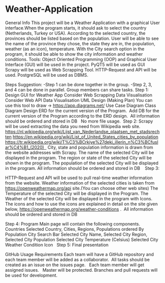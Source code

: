 # Weather-Application

General Info
This project will be a Weather Application with a graphical User interface.When the program starts, it should ask to select the country (Netherlands, Turkey or USA). According to the selected country, the provinces should be listed based on the population. User will be able to see the name of the province they chose, the state they are in, the population, weather (as an icon), temperature. With the City search option in the program, it should be able to show the city information and weather conditions.
Tools:
Object Oriented Programming (OOP) and Graphical User Interface (GUI) will be used in the project.
PyQT5 will be used as GUI
Scrapy will be used as Web Scrapping Tool.
HTTP-Request and API will be used.
PostgreSQL will be used as DBMS.



Steps
Suggestion:
-Step 1 can be done together in the group.
-Step 2, 3, and 4 can be done in parallel. Group members can share tasks.
Step 1:
Design GUI for Weather App
Consider Web Scrapping Data Visualisation
Consider Web API Data Visualisation
UML Design (Making Plan)
You can use this tool to draw → https://app.diagrams.net/
Use Case Diagram
Class Diagram
Design ERD for the current version of the Program.  Add DB for the current version of the Program according to the ERD design.  All information should be ordered and stored in DB   No more file usage. 
Step 2:
Scrapy will be used extracting the data you need from Wikipedia web site.  
https://nl.wikipedia.org/wiki/Lijst_van_Nederlandse_plaatsen_met_stadsrechten
https://en.wikipedia.org/wiki/List_of_United_States_cities_by_population https://tr.wikipedia.org/wiki/T%C3%BCrkiye%27deki_illerin_n%C3%BCfuslar%C4%B1_(2020)  
City, state and population information is drawn from the website addresses with Scrapy.
The name of the selected City will be displayed in the program.
The region or state of the selected City will be shown in the program.
The population of the selected City will be displayed in the program.
All information should be ordered and stored in DB   
Step 3:

HTTP-Request and API will be used to pull real-time weather information from the website.
Weather information of the selected cities is taken from https://openweathermap.org/api site.(You can choose other web sites)
The Temperature of the selected City will be displayed in the Program.
The Weather of the selected City will be displayed in the program with Icons.
The icons and how to use the icons are explained in detail on the site given below,
https://openweathermap.org/weather-conditions .
 All information should be ordered and stored in DB

Step 4:
Program Main page will contain the following components.
Countries
Selected Country, Cities, Regions, Populations ordered By Population
City Search Bar
Selected City Name,
Selected City Region,
Selected City Population
Selected City Temperature (Celsius)
Selected City Weather Condition Icon  
Step 5:
Final presentation 

GitHub Usage Requirements
Each team will have a GitHub repository and each team member will be added as a collaborator. 
All tasks should be created as an issue on the issues page.  
Each team member will get assigned issues.  
Master will be protected. Branches and pull requests will be used for development.